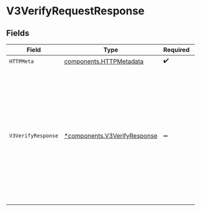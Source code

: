 # V3VerifyRequestResponse


## Fields

| Field                                                                                                                                                                                                    | Type                                                                                                                                                                                                     | Required                                                                                                                                                                                                 | Description                                                                                                                                                                                              | Example                                                                                                                                                                                                  |
| -------------------------------------------------------------------------------------------------------------------------------------------------------------------------------------------------------- | -------------------------------------------------------------------------------------------------------------------------------------------------------------------------------------------------------- | -------------------------------------------------------------------------------------------------------------------------------------------------------------------------------------------------------- | -------------------------------------------------------------------------------------------------------------------------------------------------------------------------------------------------------- | -------------------------------------------------------------------------------------------------------------------------------------------------------------------------------------------------------- |
| `HTTPMeta`                                                                                                                                                                                               | [components.HTTPMetadata](../../models/components/httpmetadata.md)                                                                                                                                       | :heavy_check_mark:                                                                                                                                                                                       | N/A                                                                                                                                                                                                      |                                                                                                                                                                                                          |
| `V3VerifyResponse`                                                                                                                                                                                       | [*components.V3VerifyResponse](../../models/components/v3verifyresponse.md)                                                                                                                              | :heavy_minus_sign:                                                                                                                                                                                       | Successful request.                                                                                                                                                                                      | {<br/>"evaluation": {<br/>"key": "{}"<br/>},<br/>"success": "pending",<br/>"authToken": "eyJhbGciOi...",<br/>"possessionResult": "pending",<br/>"verifyResult": "pending",<br/>"correlationId": "713189b8-5555-4b08-83ba-75d08780aebd"<br/>} |